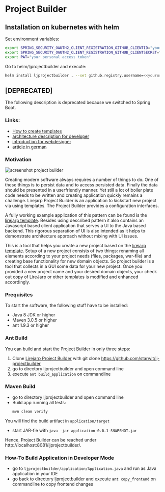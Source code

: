 # Project Builder

## Installation on kubernetes with helm

Set environment variables:

```bash
export SPRING_SECURITY_OAUTH2_CLIENT_REGISTRATION_GITHUB_CLIENTID="your ClientID"
export SPRING_SECURITY_OAUTH2_CLIENT_REGISTRATION_GITHUB_CLIENTSECRET="your ClientSecret"
export PAT="your personal access token"
```

Go to helm/ljprojectbuilder and execute:

```bash
helm install ljprojectbuilder . --set github.registry.username=<<yourusername>>,github.registry.pat=$PAT
```

## [DEPRECATED]

The following description is deprecated because we switched to Spring Boot.

### Links:
* [How to create templates](https://gitlab.com/witchpou/lj-projectbuilder/blob/master/documentation/howto.md)
* [architecture description for developer](https://gitlab.com/witchpou/lj-projectbuilder/blob/master/documentation/architecture.md)
* [introduction for webdesigner](https://github.com/witchpou/lj-projectbuilder/blob/master/documentation/webdesign.md)
* [article in german](https://wp.starwit.de/wp-content/uploads/2017/02/03-2016-Java-aktuell-Anett-Hübner_Java-Enterprise-Anwendungen-effizient-...-4.pdf)

### Motivation

![screenshot project builder](https://wp.starwit.de/wp-content/uploads/2016/10/projectbuilder.png)

Creating modern software always requires a number of things to do. One of these things is to persist data and to access persisted data. Finally the data should be presented in a userfriendly manner. Yet still a lot of boiler plate code needs to be written and creating application quickly remains a challenge. Lirejarp Project Builder is an application to kickstart new project via using templates. The Project Builder provides a configuration interfaces.

A fully working example application of this pattern can be found is the [lirejarp template](https://github.com/starwit/lirejarp). Besides using described pattern it also contains an Javascript based client application that serves a UI to the Java based backend. This rigorous separation of UI is also intended as it helps to demonstrate architecture approach without mixing with UI issues.

This is a tool that helps you create a new project based on the [lirejarp template](https://github.com/starwit/lirejarp). Setup of a new project consists of two things: renaming all elements according to your project needs (files, packages, war-file) and creating base functionality for new domain objects. So project builder is a tool that collects in a GUI some data for your new project. Once you provided a new project name and your desired domain objects, your check out copy of LireJarp or other templates is modified and enhanced accordingly.

### Prequisites

To start the software, the following stuff have to be installed:

* Java 8 JDK or higher
* Maven 3.0.5 or higher
* ant 1.9.3 or higher

### Ant Build

You can build and start the Project Builder in only three steps:

1. Clone [Lirejarp Project Builder](https://github.com/starwit/lj-projectbuilder) with git clone https://github.com/starwit/lj-projectbuilder
2. go to directory ljprojectbuilder and open command line
3. execute `ant build_application` on commandline

### Maven Build

- go to directory ljprojectbuilder and open command line
- Build app running all tests:
  ```bash
  mvn clean verify
  ```
 You will find the build artifact in `application/target`
- start JAR-fie with `java -jar application-0.0.1-SNAPSHOT.jar`

Hence, Project Builder can be reached under http://localhost:8081/ljprojectbuilder/.

### How-To Build Application in Developer Mode

* go to `ljprojectbuilder/application/Application.java` and run as Java application in your IDE
* go back to directory ljprojectbuilder and execute `ant copy_frontend` on commandline to copy frontend changes
